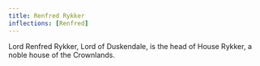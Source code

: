 ```yaml
---
title: Renfred Rykker
inflections: [Renfred]
---
```


Lord Renfred Rykker, Lord of Duskendale, is the head of House Rykker, a noble house of the Crownlands. 


